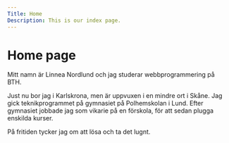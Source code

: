 ```yaml
---
Title: Home
Description: This is our index page.
---
```

<!-- ![Image of a big cat that reads a book](../../assets/img/gustavkatt.jpg "a title") -->

Home page
==========================

Mitt namn är Linnea Nordlund och jag studerar webbprogrammering på BTH.

Just nu bor jag i Karlskrona, men är uppvuxen i en mindre ort i Skåne. Jag gick teknikprogrammet på gymnasiet på Polhemskolan i Lund. Efter gymnasiet jobbade jag som vikarie på en förskola, för att sedan plugga enskilda kurser.

På fritiden tycker jag om att lösa och ta det lugnt.
